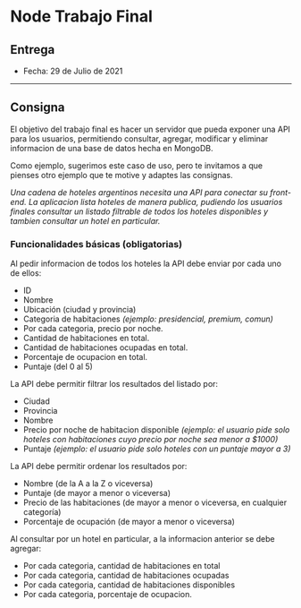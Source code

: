 # Node Trabajo Final

## Entrega

- Fecha: 29 de Julio de 2021

---

## Consigna

El objetivo del trabajo final es hacer un servidor que pueda exponer una API para los usuarios, permitiendo consultar, agregar, modificar y eliminar informacion de una base de datos hecha en MongoDB.

Como ejemplo, sugerimos este caso de uso, pero te invitamos a que pienses otro ejemplo que te motive y adaptes las consignas.

*Una cadena de hoteles argentinos necesita una API para conectar su front-end. La aplicacion lista hoteles de manera publica, pudiendo los usuarios finales consultar un listado filtrable de todos los hoteles disponibles y tambien consultar un hotel en particular.*


### Funcionalidades básicas (obligatorias)

Al pedir informacion de todos los hoteles la API debe enviar por cada uno de ellos:

- ID
- Nombre
- Ubicación (ciudad y provincia)
- Categoria de habitaciones *(ejemplo: presidencial, premium, comun)*
- Por cada categoria, precio por noche.
- Cantidad de habitaciones en total.
- Cantidad de habitaciones ocupadas en total.
- Porcentaje de ocupacion en total.
- Puntaje (del 0 al 5)

La API debe permitir filtrar los resultados del listado por:
- Ciudad
- Provincia
- Nombre
- Precio por noche de habitacion disponible *(ejemplo: el usuario pide solo hoteles con habitaciones cuyo precio por noche sea menor a $1000)*
- Puntaje *(ejemplo: el usuario pide solo hoteles con un puntaje mayor a 3)*

La API debe permitir ordenar los resultados por:
- Nombre (de la A a la Z o viceversa)
- Puntaje (de mayor a menor o viceversa)
- Precio de las habitaciones (de mayor a menor o viceversa, en cualquier categoría)
- Porcentaje de ocupación (de mayor a menor o viceversa)

Al consultar por un hotel en particular, a la informacion anterior se debe agregar:

- Por cada categoria, cantidad de habitaciones en total
- Por cada categoria, cantidad de habitaciones ocupadas
- Por cada categoria, cantidad de habitaciones disponibles
- Por cada categoria, porcentaje de ocupacion.
